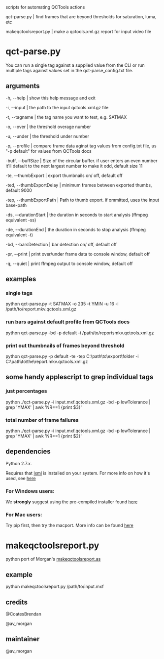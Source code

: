 scripts for automating QCTools actions

qct-parse.py | find frames that are beyond thresholds for saturation, luma, etc

makeqctoolsreport.py | make a qctools.xml.gz report for input video file

# qct-parse.py

You can run a single tag against a supplied value from the CLI or run multiple tags against values set in the qct-parse_config.txt file.

## arguments
  -h, --help                | show this help message and exit

  -i, --input            | the path to the input qctools.xml.gz file
  
  -t, --tagname         | the tag name you want to test, e.g. SATMAX
  
  -o, --over             | the threshold overage number
  
  -u, --under             | the threshold under number
  
  -p, --profile         | compare frame data aginst tag values from config.txt file, us "-p default" for values from QCTools docs
  
  -buff, --buffSize         | Size of the circular buffer. if user enters an even number it'll default to the next largest number to make it odd, default size 11
                        
  -te, --thumbExport        | export thumbnails on/ off, default off
  
  -ted, --thumbExportDelay  | minimum frames between exported thumbs, default 9000
                        
  -tep, --thumbExportPath   | Path to thumb export. if ommitted, uses the input base-path
                        
  -ds, --durationStart      | the duration in seconds to start analysis (ffmpeg equivalent -ss)
                        
  -de, --durationEnd        | the duration in seconds to stop analysis (ffmpeg equivalent -t)
                        
  -bd, --barsDetection      | bar detection on/ off, default off
  
  -pr, --print               | print over/under frame data to console window, default off
  
  -q, --quiet               | print ffmpeg output to console window, default off


## examples

### single tags

python qct-parse.py -t SATMAX -o 235 -t YMIN -u 16 -i /path/to/report.mkv.qctools.xml.gz

### run bars against default profile from QCTools docs

python qct-parse.py -bd -p default -i /path/to/reportsmkv.qctools.xml.gz

### print out thumbnails of frames beyond threshold

python qct-parse.py -p default -te -tep C:\path\to\export\folder -i C:\path\to\the\report.mkv.qctools.xml.gz

## some handy applescript to grep individual tags

### just percentages

python ./qct-parse.py -i input.mxf.qctools.xml.gz -bd -p lowTolerance | grep 'YMAX' | awk 'NR==1 {print $3}'

### total number of frame failures

python ./qct-parse.py -i input.mxf.qctools.xml.gz -bd -p lowTolerance | grep 'YMAX' | awk 'NR==1 {print $2}'

## dependencies

Python 2.7.x.

Requires that [lxml](http://lxml.de/) is installed on your system. For more info on how it's used, see [here](http://www.ibm.com/developerworks/library/x-hiperfparse/)

### For Windows users:

We **strongly** suggest using the pre-compiled installer found [here](https://pypi.python.org/pypi/lxml/3.3.3#downloads)

### For Mac users:

Try pip first, then try the macport. More info can be found [here](http://lxml.de/installation.html)

# makeqctoolsreport.py

python port of Morgan's [makeqctoolsreport.as](https://github.com/iamdamosuzuki/QCToolsReport)


## example

python makeqctoolsreport.py /path/to/input.mxf

## credits

@CoatesBrendan

@av_morgan

## maintainer

@av_morgan
